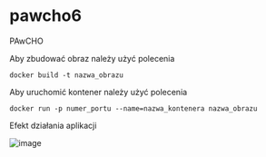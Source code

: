 # pawcho6
PAwCHO 

Aby zbudować obraz należy użyć polecenia 

```
docker build -t nazwa_obrazu
```

Aby uruchomić kontener należy użyć polecenia

```
docker run -p numer_portu --name=nazwa_kontenera nazwa_obrazu
```

Efekt działania aplikacji

![image](https://github.com/Valentine0604/pawcho6/assets/106283972/3e0bc1c5-f76b-444e-b435-5bc423def006)



